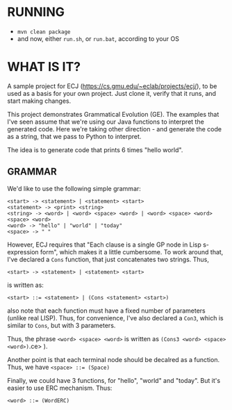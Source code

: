 RUNNING
=======
- `mvn clean package`
- and now, either `run.sh`, or `run.bat`, according to your OS


WHAT IS IT?
===========
A sample project for ECJ (https://cs.gmu.edu/~eclab/projects/ecj/), to be used as a basis for your own project.
Just clone it, verify that it runs, and start making changes.

This project demonstrates Grammatical Evolution (GE). The examples that I've seen assume that we're using our Java
functions to interpret the generated code. Here we're taking other direction - and generate the code as a string, that
we pass to Python to interpret.

The idea is to generate code that prints 6 times "hello world".

GRAMMAR
-------
We'd like to use the following simple grammar:

    <start> -> <statement> | <statement> <start>
    <statement> -> <print> <string>
    <string> -> <word> | <word> <space> <word> | <word> <space> <word> <space> <word>
    <word> -> "hello" | "world" | "today"
    <space> -> " "

However, ECJ requires that "Each clause is a single GP node in Lisp s-expression form", which makes it a little 
cumbersome. To work around that, I've declared a `Cons` function, that just concatenates two strings. Thus,

    <start> -> <statement> | <statement> <start>

is written as:

    <start> ::= <statement> | (Cons <statement> <start>)

also note that each function must have a fixed number of parameters (unlike real LISP). Thus, for convenience, I've also 
declared a `Con3`, which is similar to `Cons`, but with 3 parameters.

Thus, the phrase `<word> <space> <word>` is written as `(Cons3 <word> <space> <word>)`.ce> <word>).

Another point is that each terminal node should be decalred as a function. Thus, we have `<space> ::= (Space)`

Finally, we could have 3 functions, for "hello", "world" and "today". But it's easier to use ERC mechanism. Thus:

    <word> ::= (WordERC)



